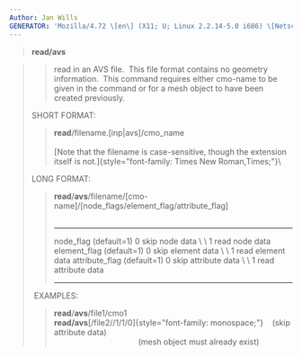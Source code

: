 ```yaml
---
Author: Jan Wills
GENERATOR: 'Mozilla/4.72 \[en\] (X11; U; Linux 2.2.14-5.0 i686) \[Netscape\]'
---
```


> **read/avs**

> > read in an AVS file.  This file format contains no geometry
> > information.  This command requires either cmo-name to be given in
> > the command or for a mesh object to have been created previously.
>
> SHORT FORMAT:
>
> > **read**/filename.\[inp|avs\]/cmo\_name\
> > \
> > [Note that the filename is case-sensitive, though the extension
> > itself is not.]{style="font-family: Times New Roman,Times;"}\
>
> LONG FORMAT:
>
> > **read**/**avs**/filename/\[cmo-name\]/\[node\_flags/element\_flag/attribute\_flag\]\
> >  
> >   ----------------- ------------- -----------------------
> >   node\_flag        (default=1)   0 skip node data
> >   \                 \             1 read node data
> >   element\_flag     (default=1)   0 skip element data
> >   \                 \             1 read element data
> >   attribute\_flag   (default=1)   0 skip attribute data
> >   \                 \             1 read attribute data
> >   ----------------- ------------- -----------------------
> >
>  EXAMPLES:
>
> > **read**/**avs**/file1/cmo1\
> > **read/avs**[/file2//1/1/0]{style="font-family: monospace;"}   
> > (skip attribute data)\
> >                                       (mesh object must already
> > exist)

>
